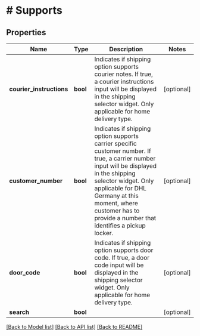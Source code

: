 # # Supports

## Properties

Name | Type | Description | Notes
------------ | ------------- | ------------- | -------------
**courier_instructions** | **bool** | Indicates if shipping option supports courier notes. If true, a courier instructions input will be displayed in the shipping selector widget. Only applicable for home delivery type. | [optional]
**customer_number** | **bool** | Indicates if shipping option supports carrier specific customer number. If true, a carrier number input will be displayed in the shipping selector widget. Only applicable for DHL Germany at this moment, where customer has to provide a number that identifies a pickup locker. | [optional]
**door_code** | **bool** | Indicates if shipping option supports door code. If true, a door code input will be displayed in the shipping selector widget. Only applicable for home delivery type. | [optional]
**search** | **bool** |  | [optional]

[[Back to Model list]](../../README.md#models) [[Back to API list]](../../README.md#endpoints) [[Back to README]](../../README.md)
